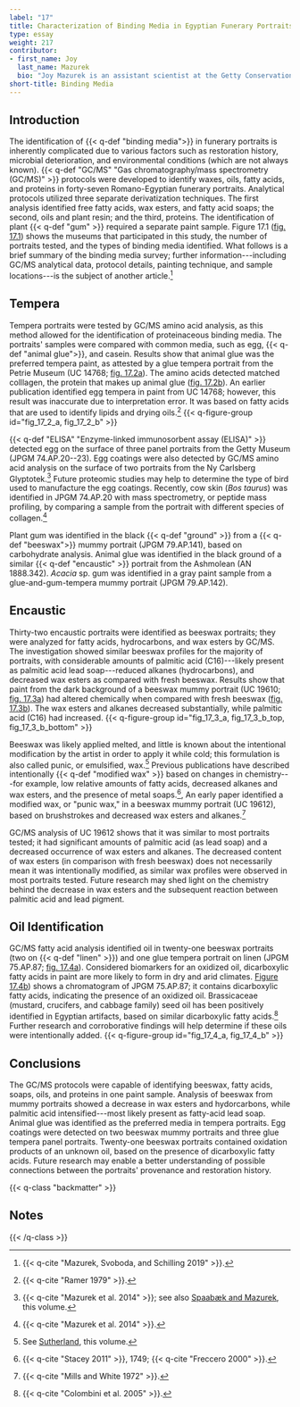 ```yaml
---
label: "17"
title: Characterization of Binding Media in Egyptian Funerary Portraits
type: essay
weight: 217
contributor:
- first_name: Joy
  last_name: Mazurek
  bio: "Joy Mazurek is an assistant scientist at the Getty Conservation Institute, where she specializes in the identification of organic materials via gas chromatography/mass spectrometry. She obtained an MS in biology, with emphasis in microbiology, from California State University, Northridge, and a BS degree in biology from University of California, Davis."
short-title: Binding Media
---
```


## Introduction

The identification of {{< q-def "binding media">}} in funerary portraits is inherently complicated due to various factors such as restoration history, microbial deterioration, and environmental conditions (which are not always known). {{< q-def "GC/MS" "Gas chromatography/mass spectrometry (GC/MS)" >}} protocols were developed to identify waxes, oils, fatty acids, and proteins in forty-seven Romano-Egyptian funerary portraits. Analytical protocols utilized three separate derivatization techniques. The first analysis identified free fatty acids, wax esters, and fatty acid soaps; the second, oils and plant resin; and the third, proteins. The identification of plant {{< q-def "gum" >}} required a separate paint sample. Figure 17.1 ([fig. 17.1](#17.1)) shows the museums that participated in this study, the number of portraits tested, and the types of binding media identified. What follows is a brief summary of the binding media survey; further information---including GC/MS analytical data, protocol details, painting technique, and sample locations---is the subject of another article.[^1]

## Tempera

Tempera portraits were tested by GC/MS amino acid analysis, as this method allowed for the identification of proteinaceous binding media. The portraits' samples were compared with common media, such as egg, {{< q-def "animal glue">}}, and casein. Results show that animal glue was the preferred tempera paint, as attested by a glue tempera portrait from the Petrie Museum (UC 14768; [fig. 17.2a](#fig_17_2_a)). The amino acids detected matched colllagen, the protein that makes up animal glue ([fig. 17.2b](#fig_17_2_b)). An earlier publication identified egg tempera in paint from UC 14768; however, this result was inaccurate due to interpretation error. It was based on fatty acids that are used to identify lipids and drying oils.[^2]
{{< q-figure-group id="fig_17_2_a, fig_17_2_b" >}}

{{< q-def "ELISA" "Enzyme-linked immunosorbent assay (ELISA)" >}} detected egg on the surface of three panel portraits from the Getty Museum (JPGM 74.AP.20--23). Egg coatings were also detected by GC/MS amino acid analysis on the surface of two portraits from the Ny Carlsberg Glyptotek.[^3] Future proteomic studies may help to determine the type of bird used to manufacture the egg coatings. Recently, cow skin (*Bos taurus*) was identified in JPGM 74.AP.20 with mass spectrometry, or peptide mass profiling, by comparing a sample from the portrait with different species of collagen.[^4]

Plant gum was identified in the black {{< q-def "ground" >}} from a {{< q-def "beeswax">}} mummy portrait (JPGM 79.AP.141), based on carbohydrate analysis. Animal glue was identified in the black ground of a similar {{< q-def "encaustic" >}} portrait from the Ashmolean (AN 1888.342). *Acacia* sp. gum was identified in a gray paint sample from a glue-and-gum-tempera mummy portrait (JPGM 79.AP.142).

## Encaustic

Thirty-two encaustic portraits were identified as beeswax portraits; they were analyzed for fatty acids, hydrocarbons, and wax esters by GC/MS. The investigation showed similar beeswax profiles for the majority of portraits, with considerable amounts of palmitic acid (C16)---likely present as palmitic acid lead soap---reduced alkanes (hydrocarbons), and decreased wax esters as compared with fresh beeswax. Results show that paint from the dark background of a beeswax mummy portrait (UC 19610; [fig. 17.3a](#fig_17_3_a)) had altered chemically when compared with fresh beeswax ([fig. 17.3b](#fig_17_3_b_top)). The wax esters and alkanes decreased substantially, while palmitic acid (C16) had increased.
{{< q-figure-group id="fig_17_3_a, fig_17_3_b_top, fig_17_3_b_bottom" >}}

Beeswax was likely applied melted, and little is known about the intentional modification by the artist in order to apply it while cold; this formulation is also called punic, or emulsified, wax.[^5] Previous publications have described intentionally {{< q-def "modified wax" >}} based on changes in chemistry---for example, low relative amounts of fatty acids, decreased alkanes and wax esters, and the presence of metal soaps.[^6], An early paper identified a modified wax, or "punic wax," in a beeswax mummy portrait (UC 19612), based on brushstrokes and decreased wax esters and alkanes.[^7]

GC/MS analysis of UC 19612 shows that it was similar to most portraits tested; it had significant amounts of palmitic acid (as lead soap) and a decreased occurrence of wax esters and alkanes. The decreased content of wax esters (in comparison with fresh beeswax) does not necessarily mean it was intentionally modified, as similar wax profiles were observed in most portraits tested. Future research may shed light on the chemistry behind the decrease in wax esters and the subsequent reaction between palmitic acid and lead pigment.

## Oil Identification

GC/MS fatty acid analysis identified oil in twenty-one beeswax portraits (two on {{< q-def "linen" >}}) and one glue tempera portrait on linen (JPGM 75.AP.87; [fig. 17.4a](#fig_17_4_a)). Considered biomarkers for an oxidized oil, dicarboxylic fatty acids in paint are more likely to form in dry and arid climates. [Figure 17.4b](#fig_17_4_b)) shows a chromatogram of JPGM 75.AP.87; it contains dicarboxylic fatty acids, indicating the presence of an oxidized oil. Brassicaceae (mustard, crucifers, and cabbage family) seed oil has been positively identified in Egyptian artifacts, based on similar dicarboxylic fatty acids.[^8] Further research and corroborative findings will help determine if these oils were intentionally added.
{{< q-figure-group id="fig_17_4_a, fig_17_4_b" >}}

## Conclusions

The GC/MS protocols were capable of identifying beeswax, fatty acids, soaps, oils, and proteins in one paint sample. Analysis of beeswax from mummy portraits showed a decrease in wax esters and hydorcarbons, while palmitic acid intensified---most likely present as fatty-acid lead soap. Animal glue was identified as the preferred media in tempera portraits. Egg coatings were detected on two beeswax mummy portraits and three glue tempera panel portraits. Twenty-one beeswax portraits contained oxidation products of an unknown oil, based on the presence of dicarboxylic fatty acids. Future research may enable a better understanding of possible connections between the portraits' provenance and restoration history.

{{< q-class "backmatter" >}}
## Notes
{{< /q-class >}}

[^1]: {{< q-cite "Mazurek, Svoboda, and Schilling 2019" >}}.

[^2]: {{< q-cite "Ramer 1979" >}}.

[^3]: {{< q-cite "Mazurek et al. 2014" >}}; see also [Spaabæk and Mazurek](/part-two/18/), this volume.

[^4]: {{< q-cite "Mazurek et al. 2014" >}}.

[^5]: See [Sutherland](/part-one/1/), this volume.

[^6]: {{< q-cite "Stacey 2011" >}}, 1749; {{< q-cite "Freccero 2000" >}}.

[^7]: {{< q-cite "Mills and White 1972" >}}.

[^8]: {{< q-cite "Colombini et al. 2005" >}}.

